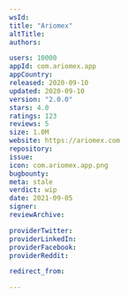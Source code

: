 ```yaml
---
wsId: 
title: "Ariomex"
altTitle: 
authors:

users: 10000
appId: com.ariomex.app
appCountry: 
released: 2020-09-10
updated: 2020-09-10
version: "2.0.0"
stars: 4.0
ratings: 123
reviews: 5
size: 1.0M
website: https://ariomex.com
repository: 
issue: 
icon: com.ariomex.app.png
bugbounty: 
meta: stale
verdict: wip
date: 2021-09-05
signer: 
reviewArchive:

providerTwitter: 
providerLinkedIn: 
providerFacebook: 
providerReddit: 

redirect_from:

---
```


